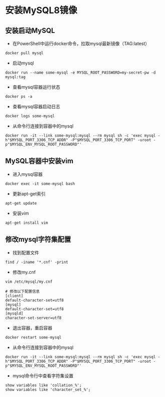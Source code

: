 # 安装MySQL8镜像
## 安装启动MySQL
- 在PowerShell中运行docker命令，拉取mysql最新镜像（TAG:latest）
```
docker pull mysql
```
- 启动mysql
```
docker run --name some-mysql -e MYSQL_ROOT_PASSWORD=my-secret-pw -d mysql:tag
```
- 查看mysql容器运行状态
```
docker ps -a
```
- 查看mysql容器启动日志
```
docker logs some-mysql
```
- 从命令行连接到容器中的mysql
```
docker run -it --link some-mysql:mysql --rm mysql sh -c 'exec mysql -h"$MYSQL_PORT_3306_TCP_ADDR" -P"$MYSQL_PORT_3306_TCP_PORT" -uroot -p"$MYSQL_ENV_MYSQL_ROOT_PASSWORD"'
```
## MySQL容器中安装vim
- 进入mysql容器
```
docker exec -it some-mysql bash
```
- 更新apt-get索引
```
apt-get update
```
- 安装vim
```
apt-get install vim
```
## 修改mysql字符集配置
- 找到配置文件
```
find / -iname '*.cnf' -print
```
- 修改my.cnf
```
vim /etc/mysql/my.cnf

# 修改以下配置信息
[client]
default-character-set=utf8
[mysql]
default-character-set=utf8
[mysqld]
character-set-server=utf8
```
- 退出容器，重启容器
```
docker restart some-mysql
```
- 从命令行连接到容器中的mysql
```
docker run -it --link some-mysql:mysql --rm mysql sh -c 'exec mysql -h"$MYSQL_PORT_3306_TCP_ADDR" -P"$MYSQL_PORT_3306_TCP_PORT" -uroot -p"$MYSQL_ENV_MYSQL_ROOT_PASSWORD"'
```
- mysql命令行中查看字符集设置
```
show variables like 'collation_%';
show variables like 'character_set_%';
```
